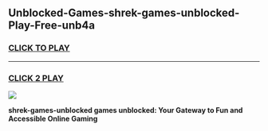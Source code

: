
## Unblocked-Games-shrek-games-unblocked-Play-Free-unb4a
<h3>
<a href="https://premium76.site?title=shrek-games-unblocked&ref=22A">CLICK TO PLAY</a></h3>
<hr>

<h3>
<a href="https://premium76.site?title=shrek-games-unblocked&ref=22A">CLICK 2 PLAY</a>
  
</h3>

<a href="https://premium76.site?title=shrek-games-unblocked&ref=22A"><img src="https://clearcache.store/games.png"></a>


**shrek-games-unblocked games unblocked: Your Gateway to Fun and Accessible Online Gaming**
